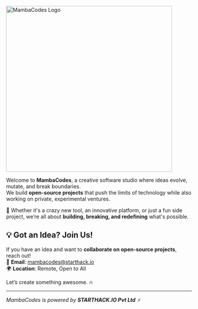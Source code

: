 <!-- MambaCodes Logo -->
<p align="left">
  <img src="https://github.com/user-attachments/assets/5cf8c04e-68c5-4172-aca8-e98b6f5dc28a" alt="MambaCodes Logo" width="450"/>
</p>

Welcome to **MambaCodes**, a creative software studio where ideas evolve, mutate, and break boundaries.  
We build **open-source projects** that push the limits of technology while also working on private, experimental ventures.  

🚀 Whether it's a crazy new tool, an innovative platform, or just a fun side project, we’re all about **building, breaking, and redefining** what's possible.  

## 💡 Got an Idea? Join Us!  
If you have an idea and want to **collaborate on open-source projects**, reach out!  
📧 **Email**: [mambacodes@starthack.io](mailto:mambacodes@starthack.io)  
🌍 **Location**: Remote, Open to All  

Let’s create something awesome. 🔥  

---  

_MambaCodes is powered by **STARTHACK.IO Pvt Ltd** ⚡_ 
